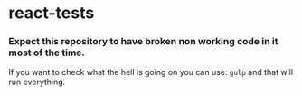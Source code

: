 # react-tests
### Expect this repository to have broken non working code in it most of the time.

If you want to check what the hell is going on you can use:
`gulp`
and that will run everything.
